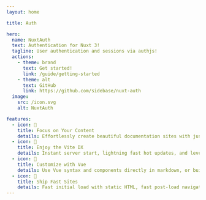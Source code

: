 ```yaml
---
layout: home

title: Auth

hero:
  name: NuxtAuth
  text: Authentication for Nuxt 3!
  tagline: User authentication and sessions via authjs!
  actions:
    - theme: brand
      text: Get started!
      link: /guide/getting-started
    - theme: alt
      text: GitHub
      link: https://github.com/sidebase/nuxt-auth
  image:
    src: /icon.svg
    alt: NuxtAuth

features:
  - icon: 📝
    title: Focus on Your Content
    details: Effortlessly create beautiful documentation sites with just markdown.
  - icon: 📝
    title: Enjoy the Vite DX
    details: Instant server start, lightning fast hot updates, and leverage Vite ecosystem plugins.
  - icon: 📝
    title: Customize with Vue
    details: Use Vue syntax and components directly in markdown, or build custom themes with Vue.
  - icon: 🚀
    title: Ship Fast Sites
    details: Fast initial load with static HTML, fast post-load navigation with client-side routing.
---
```

